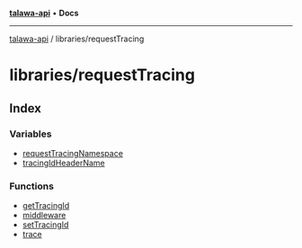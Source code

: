 [**talawa-api**](../../README.md) • **Docs**

***

[talawa-api](../../modules.md) / libraries/requestTracing

# libraries/requestTracing

## Index

### Variables

- [requestTracingNamespace](variables/requestTracingNamespace.md)
- [tracingIdHeaderName](variables/tracingIdHeaderName.md)

### Functions

- [getTracingId](functions/getTracingId.md)
- [middleware](functions/middleware.md)
- [setTracingId](functions/setTracingId.md)
- [trace](functions/trace.md)
